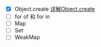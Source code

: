 - [x] Object.create [详解Object.create](https://github.com/Rudy24/Notes/blob/master/JavaScript/Object/create/Object.create.md)
- [ ] for of 和 for in
- [ ] Map
- [ ] Set
- [ ] WeakMap